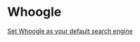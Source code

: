 # Whoogle



[Set Whoogle as your default search engine](https://wiki.commsnet.org/en/Applications/Web_Applications/Search_Engines)